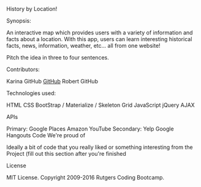 History by Location!


Synopsis:

An interactive map which provides users with a variety of information and facts about a location. With this app, users can learn interesting historical facts, news, information, weather, etc... all from one website!

 Pitch the idea in three to four sentences.



Contributors:

Karina GitHub
<a href="http:///github.com/kevarnold02">GitHub</a>
Robert GitHub


Technologies used:

HTML
CSS
BootStrap / Materialize / Skeleton Grid
JavaScript
jQuery
AJAX


APIs

Primary:
Google Places
Amazon
YouTube
Secondary:
Yelp
Google Hangouts
Code We're proud of

Ideally a bit of code that you really liked or something interesting from the Project (fill out this section after you're finished




License

MIT License. Copyright 2009-2016 Rutgers Coding Bootcamp.